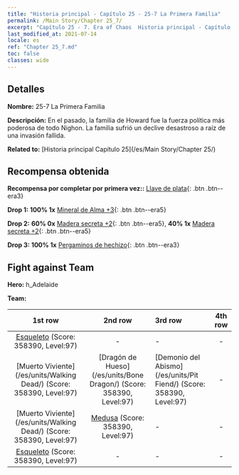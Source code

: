 ```yaml
---
title: "Historia principal - Capítulo 25 - 25-7 La Primera Familia"
permalink: /Main Story/Chapter 25_7/
excerpt: "Capítulo 25 - 7. Era of Chaos  Historia principal - Capítulo 25_7. 25-7 La Primera Familia"
last_modified_at: 2021-07-14
locale: es
ref: "Chapter 25_7.md"
toc: false
classes: wide
---
```


## Detalles

 **Nombre:** 25-7 La Primera Familia

 **Descripción:** En el pasado, la familia de Howard fue la fuerza política más poderosa de todo Nighon. La familia sufrió un declive desastroso a raíz de una invasión fallida.

 **Related to:** [Historia principal Capítulo 25](/es/Main Story/Chapter 25/)

## Recompensa obtenida

 **Recompensa por completar por primera vez::** [Llave de plata](/ItemsES/con_693/){: .btn .btn--era3}

 **Drop 1:** **100% 1x** [Mineral de Alma +3](/ItemsES/mat_82/){: .btn .btn--era5}

 **Drop 2:** **60% 0x** [Madera secreta +2](/ItemsES/mat_76/){: .btn .btn--era5}, **40% 1x** [Madera secreta +2](/ItemsES/mat_76/){: .btn .btn--era5}

 **Drop 3:** **100% 1x** [Pergaminos de hechizo](/ItemsES/con_694/){: .btn .btn--era3}


## Fight against Team
 **Hero:** h_Adelaide

 **Team:**


  | 1st row | 2nd row | 3rd row | 4th row |
  |:----:|:----:|:----|:----:|
  | [Esqueleto](/es/units/Skeleton/) (Score: 358390, Level:97)  | - | - | - |
  | [Muerto Viviente](/es/units/Walking Dead/) (Score: 358390, Level:97)  | [Dragón de Hueso](/es/units/Bone Dragon/) (Score: 358390, Level:97)  | [Demonio del Abismo](/es/units/Pit Fiend/) (Score: 358390, Level:97)  | - |
  | [Muerto Viviente](/es/units/Walking Dead/) (Score: 358390, Level:97)  | [Medusa](/es/units/Medusa/) (Score: 358390, Level:97)  | - | - |
  | [Esqueleto](/es/units/Skeleton/) (Score: 358390, Level:97)  | - | - | - |


